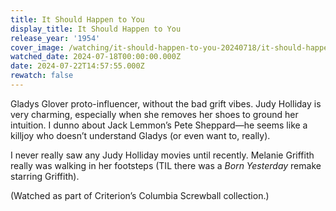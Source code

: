 ```yaml
---
title: It Should Happen to You
display_title: It Should Happen to You
release_year: '1954'
cover_image: /watching/it-should-happen-to-you-20240718/it-should-happen-to-you.jpg
watched_date: 2024-07-18T00:00:00.000Z
date: 2024-07-22T14:57:55.000Z
rewatch: false
---
```

Gladys Glover proto-influencer, without the bad grift vibes. Judy Holliday is very charming, especially when she removes her shoes to ground her intuition. I dunno about Jack Lemmon’s Pete Sheppard—he seems like a killjoy who doesn’t understand Gladys (or even want to, really).

I never really saw any Judy Holliday movies until recently. Melanie Griffith really was walking in her footsteps (TIL there was a _Born Yesterday_ remake starring Griffith).

(Watched as part of Criterion’s Columbia Screwball collection.)
